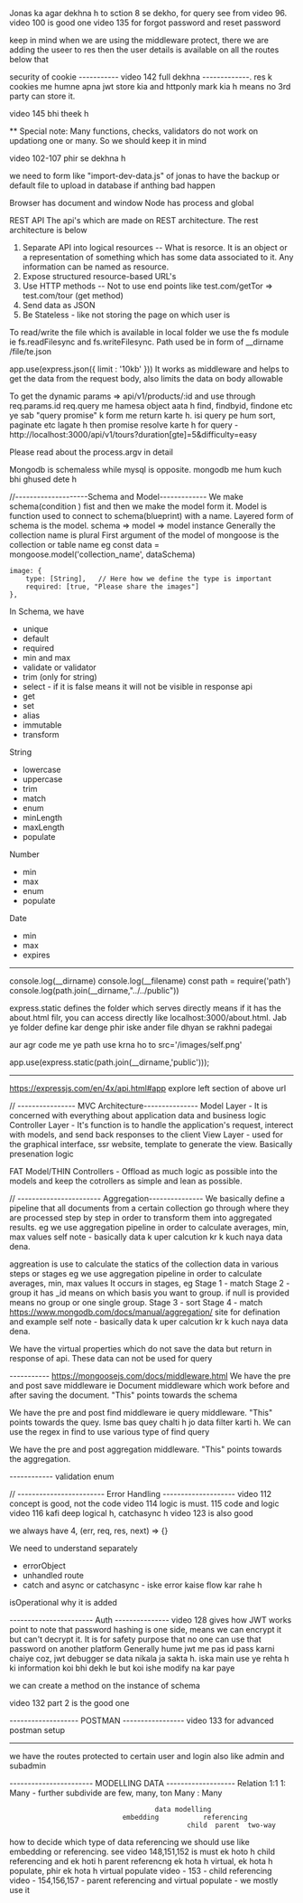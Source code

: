 Jonas ka agar dekhna h to sction 8 se dekho, for query see from video 96. video 100 is good one
video 135 for forgot password and reset password

keep in mind when we are using the middleware protect, there we are adding the useer to res then the user details is available on all the routes below that

security of cookie ----------- video 142 full dekhna -------------. res k cookies me humne apna jwt store kia and httponly mark kia h means no 3rd party can store it.

video 145 bhi theek h

** Special note: Many functions, checks, validators do not work on updationg one or many. So we should keep it in mind

video 102-107 phir se dekhna h

we need to form like "import-dev-data.js" of jonas to have the backup or default file to upload in database if anthing bad happen

Browser has document and window
Node has process and global

REST API
The api's which are made on REST architecture. The rest architecture is below
1. Separate API into logical resources
    -- What is resorce. It is an object or a representation of something which has some data associated to it. Any information can be named as resource. 
2. Expose structured resource-based URL's
3. Use HTTP methods
    -- Not to use end points like test.com/getTor => test.com/tour  (get method)
4. Send data as JSON
5. Be Stateless - like not storing the page on which user is

To read/write the file which is available in local folder we use the fs module ie fs.readFilesync and fs.writeFilesync. Path used be in form of __dirname /file/te.json

app.use(express.json({ limit : '10kb' })) It works as middleware and helps to get the data from the request body, also limits the data on body allowable

To get the dynamic params => api/v1/products/:id and use through req.params.id
req.query me hamesa object aata h
find, findbyid, findone etc ye sab "query promise" k form me return karte h. isi query pe hum sort, paginate etc lagate h then promise resolve karte h
for query - http://localhost:3000/api/v1/tours?duration[gte]=5&difficulty=easy

Please read about the process.argv in detail

Mongodb is schemaless while mysql is opposite. mongodb me hum kuch bhi ghused dete h

//--------------------Schema and Model-------------
We make schema(condition ) fist and then we make the model form it. Model is function used to connect to schema(blueprint) with a name. Layered form of schema is the model. schema => model => model instance
Generally the collection name is plural
First argument of the model of mongoose is the collection or table name
eg const data = mongoose.model('collection_name', dataSchema)

    image: {
        type: [String],   // Here how we define the type is important
        required: [true, "Please share the images"]
    },



In Schema, we have 
- unique
- default
- required
- min and max
- validate or validator
- trim (only for string)
- select - if it is false means it will not be visible in response api
- get
- set
- alias
- immutable
- transform

String
- lowercase
- uppercase
- trim
- match
- enum
- minLength
- maxLength
- populate

Number
- min
- max
- enum
- populate

Date
- min
- max
- expires

-----------------------------
console.log(__dirname)
console.log(__filename)
const path = require('path')
console.log(path.join(__dirname,"../../public"))

express.static defines the folder which serves directly means if it has the about.html filr, you can access directly like localhost:3000/about.html.  Jab ye folder define kar denge phir iske ander file dhyan se rakhni padegai

aur agr code me ye path use krna ho to src='/images/self.png'

app.use(express.static(path.join(__dirname,'public')));

-----------------------------
https://expressjs.com/en/4x/api.html#app
explore left section of above url


// ---------------- MVC Architecture---------------
Model Layer - It is concerned with everything about application data and business logic
Controller Layer - It's function is to handle the application's request, interect with models, and send back responses to the client
View Layer - used for the graphical interface, ssr website, template to generate the view. Basically presenation logic

FAT Model/THIN Controllers - Offload as much logic as possible into the models and keep the cotrollers as simple and lean as possible.


// ----------------------- Aggregation---------------
We basically define a pipeline that all documents from a certain collection go through where they are processed step by step in order to transform them into aggregated results.
eg we use aggregation pipeline in order to calculate averages, min, max values 
self note - basically data k uper calcution kr k kuch naya data dena.

aggreation is use to calculate the statics of the collection data in various steps or stages
eg we use aggregation pipeline in order to calculate averages, min, max values 
It occurs in stages, 
eg  Stage 1 - match
    Stage 2 - group it has _id means on which basis you want to group. if null is provided means no group or one single group. 
    Stage 3 - sort
    Stage 4 - match
https://www.mongodb.com/docs/manual/aggregation/   site for defination and example
self note - basically data k uper calcution kr k kuch naya data dena.

We have the virtual properties which do not save the data but return in response of api. These data can not be used for query




----------- https://mongoosejs.com/docs/middleware.html
We have the pre and post save middleware ie Document middleware which work before and after saving the document. "This" points towards the schema

We have the pre and post find middleware ie query middleware. "This" points towards the quey. Isme bas quey chalti h jo data filter karti h. We can use the regex in find to use various type of find query

We have the pre and post aggregation middleware. "This" points towards the aggregation.


------------ validation
enum


// ------------------------ Error Handling --------------------
video 112 concept is good, not the code
video 114 logic is must. 115 code and logic
video 116 kafi deep logical h, catchasync h
video 123 is also good

we always have 4, (err, req, res, next) => {}

We need to understand separately
- errorObject
- unhandled route
- catch and async or catchasync - iske error kaise flow kar rahe h

isOperational why it is added


----------------------- Auth ---------------
video 128 gives how JWT works
point to note that password hashing is one side, means we can encrypt it but can't decrypt it. It is for safety purpose that no one can use that password on another platform
Generally hume jwt me pas id pass karni chaiye coz, jwt debugger se data nikala ja sakta h. iska main use ye rehta h ki information koi bhi dekh le but koi ishe modify na kar paye

we can create a method on the instance of schema

video 132 part 2 is the good one



------------------- POSTMAN -----------------
video 133 for advanced postman setup

---------------------
we have the routes protected to certain user and login also like admin and subadmin


----------------------- MODELLING DATA -------------------
Relation
1:1
1: Many - further subdivide are few, many, ton
Many : Many

                                        data modelling
                                embedding           referencing
                                                child  parent  two-way

how to decide which type of data referencing we should use like embedding or referencing. see video 148,151,152 is must
ek hoto h child referencing and ek hoti h parent referencng
ek hota h virtual, ek hota h populate, phir ek hota h virtual populate
video - 153 - child referencing
video - 154,156,157 - parent referencing and virtual populate - we mostly use it
